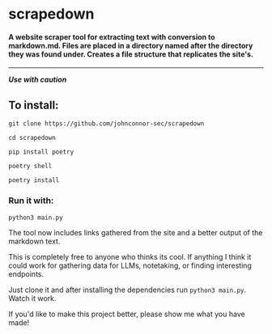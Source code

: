 # scrapedown
#### A website scraper tool for extracting text with conversion to markdown.md. Files are placed in a directory named after the directory they was found under. Creates a file structure that replicates the site's.
----------------------------------------------------------------------------------------------------------------------------------------------------------------------------------------

***Use with caution***

## To install:

`git clone https://github.com/johnconnor-sec/scrapedown`

`cd scrapedown`

`pip install poetry`

`poetry shell`

`poetry install`

### Run it with:

`python3 main.py`

The tool now includes links gathered from the site and a better output of the markdown text.

This is completely free to anyone who thinks its cool. If anything I think it could work for gathering data for LLMs, notetaking, or finding interesting endpoints. 

Just clone it and after installing the dependencies run `python3 main.py`. Watch it work.

If you'd like to make this project better, please show me what you have made!

